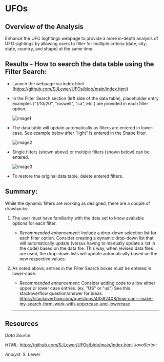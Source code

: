 # UFOs

## Overview of the Analysis
Enhance the UFO Sightings webpage to provide a more in-depth analysis of UFO sightings by allowing users to filter for multiple criteria (date, city, state, country, and shape) at the same time.

## Results - How to search the data table using the Filter Search:
 
 * Launch the webpage via index.html (https://github.com/SJLewer/UFOs/blob/main/index.html)
 
 * In the Filter Search section (left side of the data table), placeholder entry examples ("1/10/20", "roswell", "ca", etc.) are provided in each filter option.  

     ![image1](https://user-images.githubusercontent.com/90986041/144345474-29c01012-23f1-43d4-aa83-fc6ff6549149.png)
 
 * The data table will update automatically as filters are entered in lower-case.  See example below after "light" is entered in the Shape filter.
  
     ![image2](https://user-images.githubusercontent.com/90986041/144345612-af431efb-df40-4bbc-9fb9-857972c8306b.png)

  * Single filters (shown above) or multiple filters (shown below) can be entered.
 
     ![Image3](https://user-images.githubusercontent.com/90986041/144345707-0bd79a9b-631d-4077-be10-9decfefed3cd.png)

 * To restore the original data table, delete entered filters.
 
 
## Summary:
  While the dynamic filters are working as designed, there are a couple of drawbacks:
  
  1. The user must have familiarity with the data set to know available options for each filter.  
     - _Recommended enhancement:_ Include a drop-down selection list for each filter option.  Consider creating a dynamic drop-down list that will automatically update (versus           having to manually update a list in the code) based on the data file.  This way, when revised data files are used, the drop-down lists will update automatically based on               the new respective values.  
  
  1. As noted above, entries in the Filter Search boxes must be entered in lower-case.  
      - _Recommended enhancement:_ Consider adding code to allow either upper or lower case entries. (ex. "US" or "us")  See this stackoverflow question/answer for ideas:
           https://stackoverflow.com/questions/43582408/how-can-i-make-my-search-form-work-with-uppercase-and-lowercase
      ___
## Resources
_Data Source_: 

_HTML_: https://github.com/SJLewer/UFOs/blob/main/index.html
_JavaScript_:

_Analyst_: S. Lewer
